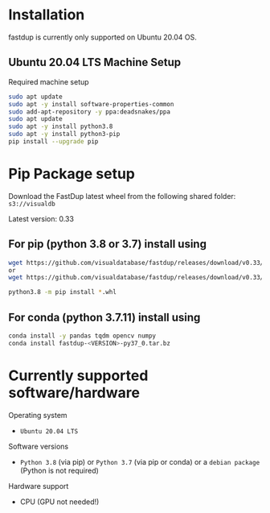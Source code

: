 # Installation
fastdup is currently only supported on Ubuntu 20.04 OS.


## Ubuntu 20.04 LTS Machine Setup
Required machine setup
```bash
sudo apt update
sudo apt -y install software-properties-common
sudo add-apt-repository -y ppa:deadsnakes/ppa
sudo apt update
sudo apt -y install python3.8
sudo apt -y install python3-pip
pip install --upgrade pip
```


# Pip Package setup
Download the FastDup latest wheel from the following shared folder: `s3://visualdb`

Latest version: 0.33

## For pip (python 3.8 or 3.7) install using
```bash
wget https://github.com/visualdatabase/fastdup/releases/download/v0.33/fastdup-0.33-cp37-cp37m-linux_x86_64.whl
or
wget https://github.com/visualdatabase/fastdup/releases/download/v0.33/fastdup-0.33-cp38-cp38-linux_x86_64.whl

python3.8 -m pip install *.whl
```

## For conda (python 3.7.11) install using
```bash
conda install -y pandas tqdm opencv numpy
conda install fastdup-<VERSION>-py37_0.tar.bz
```


# Currently supported software/hardware

Operating system
- `Ubuntu 20.04 LTS`

Software versions
- `Python 3.8` (via pip) or `Python 3.7` (via pip or conda) or a `debian package` (Python is not required)

Hardware support
- CPU (GPU not needed!)



